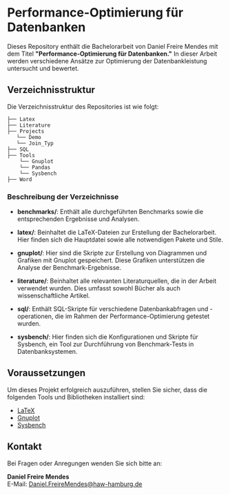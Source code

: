 # Performance-Optimierung für Datenbanken

Dieses Repository enthält die Bachelorarbeit von Daniel Freire Mendes mit dem Titel **"Performance-Optimierung für Datenbanken."** In dieser Arbeit werden verschiedene Ansätze zur Optimierung der Datenbankleistung untersucht und bewertet.

## Verzeichnisstruktur

Die Verzeichnisstruktur des Repositories ist wie folgt:

```
├── Latex 
├── Literature    
├── Projects
   └── Demo
   └── Join_Typ
├── SQL
├── Tools       
    └── Gnuplot  
    └── Pandas  
    └── Sysbench  
├── Word
```

### Beschreibung der Verzeichnisse

- **benchmarks/**: Enthält alle durchgeführten Benchmarks sowie die entsprechenden Ergebnisse und Analysen.
  
- **latex/**: Beinhaltet die LaTeX-Dateien zur Erstellung der Bachelorarbeit. Hier finden sich die Hauptdatei sowie alle notwendigen Pakete und Stile.

- **gnuplot/**: Hier sind die Skripte zur Erstellung von Diagrammen und Grafiken mit Gnuplot gespeichert. Diese Grafiken unterstützen die Analyse der Benchmark-Ergebnisse.

- **literature/**: Beinhaltet alle relevanten Literaturquellen, die in der Arbeit verwendet wurden. Dies umfasst sowohl Bücher als auch wissenschaftliche Artikel.

- **sql/**: Enthält SQL-Skripte für verschiedene Datenbankabfragen und -operationen, die im Rahmen der Performance-Optimierung getestet wurden.

- **sysbench/**: Hier finden sich die Konfigurationen und Skripte für Sysbench, ein Tool zur Durchführung von Benchmark-Tests in Datenbanksystemen.

## Voraussetzungen

Um dieses Projekt erfolgreich auszuführen, stellen Sie sicher, dass die folgenden Tools und Bibliotheken installiert sind:

- [LaTeX](https://www.latex-project.org/)
- [Gnuplot](http://www.gnuplot.info/)
- [Sysbench](https://github.com/akopytov/sysbench)

## Kontakt

Bei Fragen oder Anregungen wenden Sie sich bitte an:

**Daniel Freire Mendes**  
E-Mail: [Daniel.FreireMendes@haw-hamburg.de](mailto:Daniel.FreireMendes@haw-hamburg.de)